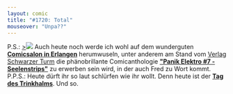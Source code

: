 ```yaml
---
layout: comic
title: "#1720: Total"
mouseover: "Unpa??"
---
```


P.S.:
<a href="http://www.schwarzerturm.de/html/panik_7.html">><img src="http://www.fonflatter.de/bilder/erlangen.png"></a>
Auch heute noch werde ich wohl auf dem wunderguten <a href="http://www.comic-salon.de/"><strong>Comicsalon in Erlangen</strong></a> herumwuseln, unter anderem am Stand vom <a href="http://www.comic-salon.de/index.asp?FsID=22&MesseID=386&spr=1">Verlag Schwarzer Turm</a> die phänobrillante Comicanthologie <a href="http://www.schwarzerturm.de/html/panik_7.html"><strong>"Panik Elektro #7 - Seelenstrips"</strong></a> zu erwerben sein wird, in der auch Fred zu Wort kommt. 
P.P.S.:
Heute dürft ihr so laut schlürfen wie ihr wollt. Denn heute ist der <a href="http://www.fonflatter.de/kalender"><strong>Tag des Trinkhalms</strong></a>.
Und so.
